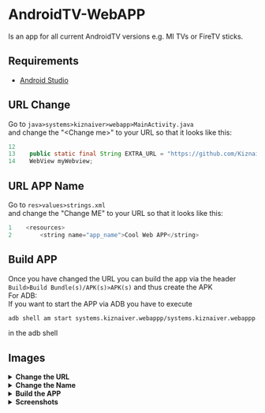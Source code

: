 # AndroidTV-WebAPP
Is an app for all current AndroidTV versions e.g. MI TVs or FireTV sticks.
## Requirements
- <a href="https://developer.android.com/studio">Android Studio</a>
## URL Change
Go to `java>systems>kiznaiver>webapp>MainActivity.java` <br>
and change the "&#60;Change me&#62;" to your URL so that it looks like this:
```java
12
13    public static final String EXTRA_URL = "https://github.com/Kiznaiver-Systems/AndroidTV-WebAPP/";
14    WebView myWebview;
```
## URL APP Name
Go to `res>values>strings.xml` <br>
and change the "Change ME" to your URL so that it looks like this:
```java
1    <resources>
2        <string name="app_name">Cool Web APP</string>
```
## Build APP
Once you have changed the URL you can build the app via the header `Build>Build Bundle(s)/APK(s)>APK(s)` and thus create the APK<br>
For ADB:<br>
If you want to start the APP via ADB you have to execute 
```bash
adb shell am start systems.kiznaiver.webappp/systems.kiznaiver.webappp.MainActivity
```
in the adb shell

## Images
<details>
<summary><b>Change the URL</b></summary>
<img src="https://github.com/Kiznaiver-Systems/AndroidTV-WebAPP/raw/main/.img/Change_URL.png" title="Change URL">
</details>
<details>
<summary><b>Change the Name</b></summary>
<img src="https://github.com/Kiznaiver-Systems/AndroidTV-WebAPP/raw/main/.img/Change_name.png" title="Change Name">
</details>
<details>
<summary><b>Build the APP</b></summary>
<img src="https://github.com/Kiznaiver-Systems/AndroidTV-WebAPP/raw/main/.img/Build_APP.png" title="Build APP">
</details>
<details>
<summary><b>Screenshots</b></summary>
<br>
<details>
  <summary>APP Install</summary>
  <img src="https://github.com/Kiznaiver-Systems/AndroidTV-WebAPP/raw/main/.img/app_install.png" title="App Install">
  </details>
  <details>
  <summary>APP in Appselector</summary>
  <img src="https://github.com/Kiznaiver-Systems/AndroidTV-WebAPP/raw/main/.img/app_show.png" title="App drawer">
  </details>
  <details>
  <summary>Screenshots</summary>
  <img src="https://github.com/Kiznaiver-Systems/AndroidTV-WebAPP/raw/main/.img/app_inside.png" title="Inside the APP">
  </details>
</details>
